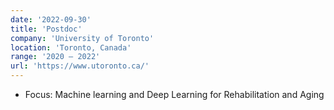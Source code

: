 ```yaml
---
date: '2022-09-30'
title: 'Postdoc'
company: 'University of Toronto'
location: 'Toronto, Canada'
range: '2020 – 2022'
url: 'https://www.utoronto.ca/'
---
```


- Focus: Machine learning and Deep Learning for Rehabilitation and Aging
